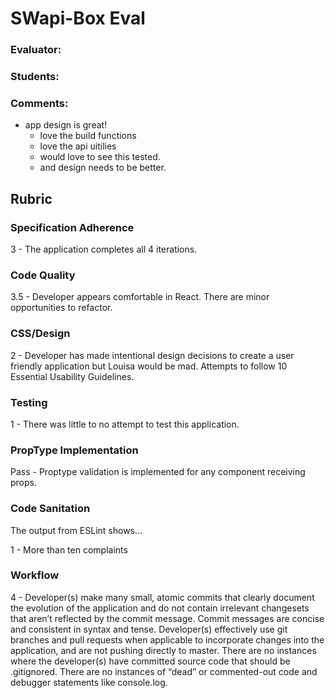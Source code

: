 # SWapi-Box Eval

### Evaluator:
### Students:
### Comments:
- app design is great!
   - love the build functions
   - love the api uitilies
   - would love to see this tested.
   - and design needs to be better.
## Rubric

### Specification Adherence

3 - The application completes all 4 iterations.

### Code Quality

3.5 - Developer appears comfortable in React. There are minor opportunities to refactor.

### CSS/Design
<!-- 3 - Developer has made a targeted effort to make the app appealing and user friendly. Evaluator has multiple recommendations for design changes. Follows majority of the 10 Essential Usability Guidelines. -->
2 - Developer has made intentional design decisions to create a user friendly application but Louisa would be mad. Attempts to follow 10 Essential Usability Guidelines.

### Testing

<!-- 4 - Every component is tested from both a unit and acceptance standpoint, all crucial functionality is tested -->
<!-- 3 - Almost all components are tested to a level that indicates developer has an understanding of testing -->
1 - There was little to no attempt to test this application.

### PropType Implementation

Pass - Proptype validation is implemented for any component receiving props.

### Code Sanitation

The output from ESLint shows…

<!-- 4 - Zero complaints
3 - Five or fewer complaints
2 - Six to ten complaints -->
1 - More than ten complaints

### Workflow

4 - Developer(s) make many small, atomic commits that clearly document the evolution of the application and do not contain irrelevant changesets that aren’t reflected by the commit message. Commit messages are concise and consistent in syntax and tense. Developer(s) effectively use git branches and pull requests when applicable to incorporate changes into the application, and are not pushing directly to master. There are no instances where the developer(s) have committed source code that should be .gitignored. There are no instances of “dead” or commented-out code and debugger statements like console.log.
